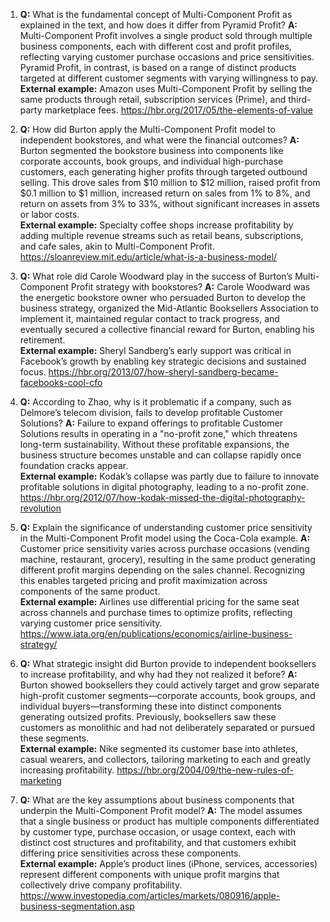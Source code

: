 1. **Q:** What is the fundamental concept of Multi-Component Profit as explained in the text, and how does it differ from Pyramid Profit?
   **A:** Multi-Component Profit involves a single product sold through multiple business components, each with different cost and profit profiles, reflecting varying customer purchase occasions and price sensitivities. Pyramid Profit, in contrast, is based on a range of distinct products targeted at different customer segments with varying willingness to pay.  
   **External example:** Amazon uses Multi-Component Profit by selling the same products through retail, subscription services (Prime), and third-party marketplace fees. https://hbr.org/2017/05/the-elements-of-value

2. **Q:** How did Burton apply the Multi-Component Profit model to independent bookstores, and what were the financial outcomes?
   **A:** Burton segmented the bookstore business into components like corporate accounts, book groups, and individual high-purchase customers, each generating higher profits through targeted outbound selling. This drove sales from $10 million to $12 million, raised profit from $0.1 million to $1 million, increased return on sales from 1% to 8%, and return on assets from 3% to 33%, without significant increases in assets or labor costs.  
   **External example:** Specialty coffee shops increase profitability by adding multiple revenue streams such as retail beans, subscriptions, and cafe sales, akin to Multi-Component Profit. https://sloanreview.mit.edu/article/what-is-a-business-model/

3. **Q:** What role did Carole Woodward play in the success of Burton’s Multi-Component Profit strategy with bookstores?
   **A:** Carole Woodward was the energetic bookstore owner who persuaded Burton to develop the business strategy, organized the Mid-Atlantic Booksellers Association to implement it, maintained regular contact to track progress, and eventually secured a collective financial reward for Burton, enabling his retirement.  
   **External example:** Sheryl Sandberg’s early support was critical in Facebook’s growth by enabling key strategic decisions and sustained focus. https://hbr.org/2013/07/how-sheryl-sandberg-became-facebooks-cool-cfo

4. **Q:** According to Zhao, why is it problematic if a company, such as Delmore’s telecom division, fails to develop profitable Customer Solutions?
   **A:** Failure to expand offerings to profitable Customer Solutions results in operating in a "no-profit zone," which threatens long-term sustainability. Without these profitable expansions, the business structure becomes unstable and can collapse rapidly once foundation cracks appear.  
   **External example:** Kodak’s collapse was partly due to failure to innovate profitable solutions in digital photography, leading to a no-profit zone. https://hbr.org/2012/07/how-kodak-missed-the-digital-photography-revolution

5. **Q:** Explain the significance of understanding customer price sensitivity in the Multi-Component Profit model using the Coca-Cola example.
   **A:** Customer price sensitivity varies across purchase occasions (vending machine, restaurant, grocery), resulting in the same product generating different profit margins depending on the sales channel. Recognizing this enables targeted pricing and profit maximization across components of the same product.  
   **External example:** Airlines use differential pricing for the same seat across channels and purchase times to optimize profits, reflecting varying customer price sensitivity. https://www.iata.org/en/publications/economics/airline-business-strategy/

6. **Q:** What strategic insight did Burton provide to independent booksellers to increase profitability, and why had they not realized it before?
   **A:** Burton showed booksellers they could actively target and grow separate high-profit customer segments—corporate accounts, book groups, and individual buyers—transforming these into distinct components generating outsized profits. Previously, booksellers saw these customers as monolithic and had not deliberately separated or pursued these segments.  
   **External example:** Nike segmented its customer base into athletes, casual wearers, and collectors, tailoring marketing to each and greatly increasing profitability. https://hbr.org/2004/09/the-new-rules-of-marketing

7. **Q:** What are the key assumptions about business components that underpin the Multi-Component Profit model?
   **A:** The model assumes that a single business or product has multiple components differentiated by customer type, purchase occasion, or usage context, each with distinct cost structures and profitability, and that customers exhibit differing price sensitivities across these components.  
   **External example:** Apple’s product lines (iPhone, services, accessories) represent different components with unique profit margins that collectively drive company profitability. https://www.investopedia.com/articles/markets/080916/apple-business-segmentation.asp
